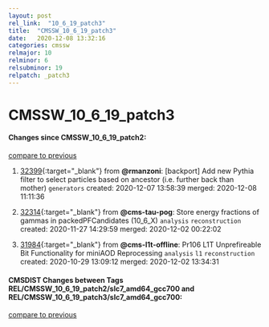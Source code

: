 ```yaml
---
layout: post
rel_link:  "10_6_19_patch3"
title:  "CMSSW_10_6_19_patch3"
date:   2020-12-08 13:32:16
categories: cmssw
relmajor: 10
relminor: 6
relsubminor: 19
relpatch: _patch3
---
```


# CMSSW_10_6_19_patch3
#### Changes since CMSSW_10_6_19_patch2:
[compare to previous](https://github.com/cms-sw/cmssw/compare/CMSSW_10_6_19_patch2...CMSSW_10_6_19_patch3)



1. [32399](http://github.com/cms-sw/cmssw/pull/32399){:target="_blank"}  from **@rmanzoni**: [backport] Add new Pythia filter to select particles based on ancestor (i.e. further back than mother)  `generators`  created: 2020-12-07 13:58:39 merged: 2020-12-08 11:11:36



2. [32314](http://github.com/cms-sw/cmssw/pull/32314){:target="_blank"}  from **@cms-tau-pog**: Store energy fractions of gammas in packedPFCandidates (10_6_X) `analysis`  `reconstruction`  created: 2020-11-27 14:29:59 merged: 2020-12-02 00:22:02



3. [31984](http://github.com/cms-sw/cmssw/pull/31984){:target="_blank"}  from **@cms-l1t-offline**: Pr106 L1T Unprefireable Bit Functionality for miniAOD Reprocessing `analysis`  `l1`  `reconstruction`  created: 2020-10-29 13:09:12 merged: 2020-12-02 13:34:31



#### CMSDIST Changes between Tags REL/CMSSW_10_6_19_patch2/slc7_amd64_gcc700 and REL/CMSSW_10_6_19_patch3/slc7_amd64_gcc700:
[compare to previous](https://github.com/cms-sw/cmsdist/compare/REL/CMSSW_10_6_19_patch2/slc7_amd64_gcc700...REL/CMSSW_10_6_19_patch3/slc7_amd64_gcc700)


